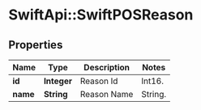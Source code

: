 # SwiftApi::SwiftPOSReason

## Properties
Name | Type | Description | Notes
------------ | ------------- | ------------- | -------------
**id** | **Integer** | Reason Id | Int16. | 
**name** | **String** | Reason Name | String. | 


